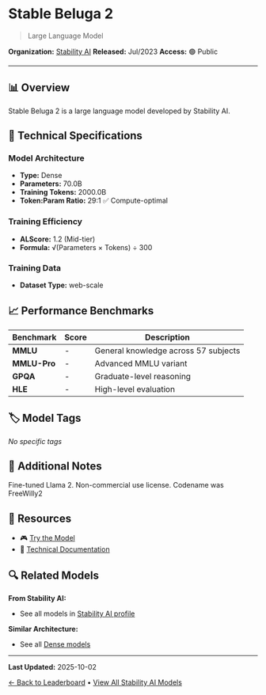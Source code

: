 # Stable Beluga 2

> Large Language Model

**Organization:** [Stability AI](../../labs/stability-ai.md)
**Released:** Jul/2023
**Access:** 🟢 Public

---

## 📊 Overview

Stable Beluga 2 is a large language model developed by Stability AI.

## 🔧 Technical Specifications

### Model Architecture
- **Type:** Dense
- **Parameters:** 70.0B
- **Training Tokens:** 2000.0B
- **Token:Param Ratio:** 29:1 ✅ Compute-optimal

### Training Efficiency
- **ALScore:** 1.2 (Mid-tier)
- **Formula:** √(Parameters × Tokens) ÷ 300

### Training Data
- **Dataset Type:** web-scale

## 📈 Performance Benchmarks

| Benchmark | Score | Description |
|-----------|-------|-------------|
| **MMLU** | - | General knowledge across 57 subjects |
| **MMLU-Pro** | - | Advanced MMLU variant |
| **GPQA** | - | Graduate-level reasoning |
| **HLE** | - | High-level evaluation |

## 🏷️ Model Tags

_No specific tags_

## 📝 Additional Notes

Fine-tuned Llama 2. Non-commercial use license. Codename was FreeWilly2

## 🔗 Resources

- 🎮 [Try the Model](https://huggingface.co/stabilityai/FreeWilly2)
- 📄 [Technical Documentation](https://stability.ai/blog/stable-beluga-large-instruction-fine-tuned-models)

## 🔍 Related Models

**From Stability AI:**
- See all models in [Stability AI profile](../../labs/stability-ai.md)

**Similar Architecture:**
- See all [Dense models](../../architectures/dense.md)

---

**Last Updated:** 2025-10-02

[← Back to Leaderboard](../../README.md) • [View All Stability AI Models](../../labs/stability-ai.md)
